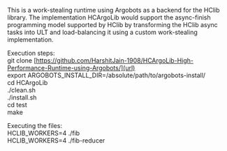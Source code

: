 This is a work-stealing runtime using Argobots as a backend for the HClib library. The implementation HCArgoLib would support the async-finish programming
model supported by HClib by transforming the HClib async tasks into ULT and load-balancing it using a custom work-stealing implementation.

Execution steps: <br />
git clone [https://github.com/HarshitJain-1908/HCArgoLib-High-Performance-Runtime-using-Argobots/](url) <br />
export ARGOBOTS_INSTALL_DIR=/absolute/path/to/argobots-install/ <br />
cd HCArgoLib <br />
./clean.sh <br />
./install.sh <br />
cd test <br />
make <br />

Executing the files: <br />
HCLIB_WORKERS=4 ./fib <br />
HCLIB_WORKERS=4 ./fib-reducer

